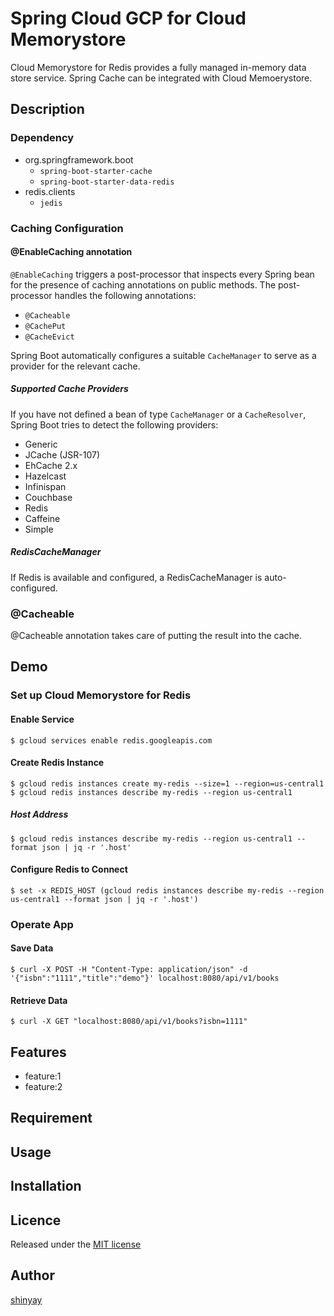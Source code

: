 # Spring Cloud GCP for Cloud Memorystore

Cloud Memorystore for Redis provides a fully managed in-memory data store service.
Spring Cache can be integrated with Cloud Memoerystore.

## Description
### Dependency
- org.springframework.boot
  - `spring-boot-starter-cache`
  - `spring-boot-starter-data-redis`
- redis.clients
  - `jedis`

### Caching Configuration
#### @EnableCaching annotation
`@EnableCaching` triggers a post-processor that inspects every Spring bean for the presence of caching annotations on public methods.
The post-processor handles the following annotations:
- `@Cacheable`
- `@CachePut`
- `@CacheEvict`

Spring Boot automatically configures a suitable `CacheManager` to serve as a provider for the relevant cache.

##### Supported Cache Providers
If you have not defined a bean of type `CacheManager` or a `CacheResolver`,
Spring Boot tries to detect the following providers:

- Generic
- JCache (JSR-107)
- EhCache 2.x
- Hazelcast
- Infinispan
- Couchbase
- Redis
- Caffeine
- Simple

##### RedisCacheManager
If Redis is available and configured, a RedisCacheManager is auto-configured.

### @Cacheable
@Cacheable annotation takes care of putting the result into the cache.

## Demo
### Set up Cloud Memorystore for Redis
#### Enable Service
```shell script
$ gcloud services enable redis.googleapis.com
```

#### Create Redis Instance
```shell script
$ gcloud redis instances create my-redis --size=1 --region=us-central1
$ gcloud redis instances describe my-redis --region us-central1
```

##### Host Address
```shell script
$ gcloud redis instances describe my-redis --region us-central1 --format json | jq -r '.host'
```

#### Configure Redis to Connect
```shell script
$ set -x REDIS_HOST (gcloud redis instances describe my-redis --region us-central1 --format json | jq -r '.host')
```

### Operate App
#### Save Data
```shell script
$ curl -X POST -H "Content-Type: application/json" -d '{"isbn":"1111","title":"demo"}' localhost:8080/api/v1/books
```

#### Retrieve Data
```shell script
$ curl -X GET "localhost:8080/api/v1/books?isbn=1111"
```

## Features

- feature:1
- feature:2

## Requirement

## Usage

## Installation

## Licence

Released under the [MIT license](https://gist.githubusercontent.com/shinyay/56e54ee4c0e22db8211e05e70a63247e/raw/34c6fdd50d54aa8e23560c296424aeb61599aa71/LICENSE)

## Author

[shinyay](https://github.com/shinyay)
